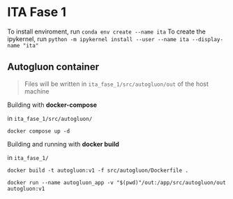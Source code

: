 # ITA Fase 1

To install enviroment, run `conda env create --name ita`
To create the ipykernel, run `python -m ipykernel install --user --name ita --display-name "ita"`


## Autogluon container 

> Files will be written in `ita_fase_1/src/autogluon/out` of the host machine

Building with **docker-compose**

in `ita_fase_1/src/autogluon/`

```
docker compose up -d
```

Building and running with **docker build**

in `ita_fase_1/`

```
docker build -t autogluon:v1 -f src/autogluon/Dockerfile .

docker run --name autogluon_app -v "$(pwd)"/out:/app/src/autogluon/out autogluon:v1
```